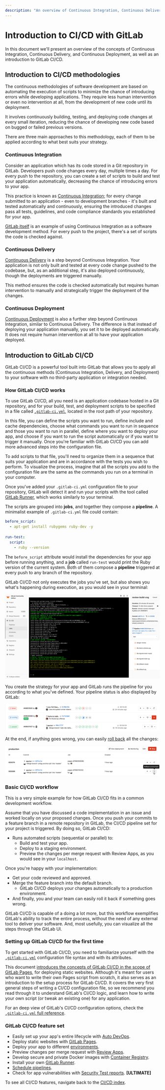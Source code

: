 ```yaml
---
description: "An overview of Continuous Integration, Continuous Delivery, and Continuous Deployment, as well as an introduction to GitLab CI/CD."
---
```


# Introduction to CI/CD with GitLab

In this document we'll present an overview of the concepts of Continuous Integration,
Continuous Delivery, and Continuous Deployment, as well as an introduction to
GitLab CI/CD.

## Introduction to CI/CD methodologies

The continuous methodologies of software development are based on
automating the execution of scripts to minimize the chance of
introducing errors while developing applications. They require
less human intervention or even no intervention at all, from the
development of new code until its deployment.

It involves continuously building, testing, and deploying code
changes at every small iteration, reducing the chance of developing
new code based on bugged or failed previous versions.

There are three main approaches to this methodology, each of them
to be applied according to what best suits your strategy.

### Continuous Integration

Consider an application which has its code stored in a Git
repository in GitLab. Developers push code changes every day,
multiple times a day. For every push to the repository, you
can create a set of scripts to build and test your application
automatically, decreasing the chance of introducing errors to your app.

This practice is known as [Continuous Integration](https://en.wikipedia.org/wiki/Continuous_integration);
for every change submitted to an application - even to development branches -
it's built and tested automatically and continuously, ensuring the
introduced changes pass all tests, guidelines, and code compliance
standards you established for your app.

[GitLab itself](https://gitlab.com/gitlab-org/gitlab-ce) is an
example of using Continuous Integration as a software
development method. For every push to the project, there's a set
of scripts the code is checked against.

### Continuous Delivery

[Continuous Delivery](https://continuousdelivery.com/) is a step
beyond Continuous Integration. Your application is not only
built and tested at every code change pushed to the codebase,
but, as an additional step, it's also deployed continuously, though
the deployments are triggered manually.

This method ensures the code is checked automatically but requires
human intervention to manually and strategically trigger the deployment
of the changes.

### Continuous Deployment

[Continuous Deployment](https://www.airpair.com/continuous-deployment/posts/continuous-deployment-for-practical-people)
is also a further step beyond Continuous Integration, similar to
Continuous Delivery. The difference is that instead of deploying your
application manually, you set it to be deployed automatically. It does
not require human intervention at all to have your application
deployed.

## Introduction to GitLab CI/CD

GitLab CI/CD is a powerful tool built into GitLab that allows you
to apply all the continuous methods (Continuous Integration,
Delivery, and Deployment) to your software with no third-party
application or integration needed.

### How GitLab CI/CD works

To use GitLab CI/CD, all you need is an application codebase hosted in a
Git repository, and for your build, test, and deployment
scripts to be specified in a file called [`.gitlab-ci.yml`](../yaml/README.md),
located in the root path of your repository.

In this file, you can define the scripts you want to run, define include and
cache dependencies, choose what commands you want to run in sequence
and those you want to run in parallel, define where you want to
deploy your app, and choose if you want to run the script automatically
or if you want to trigger it manually. Once you're familiar with
GitLab CI/CD you can add more advanced steps into the configuration file.

To add scripts to that file, you'll need to organize them in a
sequence that suits your application and are in accordance with
the tests you wish to perform. To visualize the process, imagine
that all the scripts you add to the configuration file are the
same as the commands you run on a terminal in your computer.

Once you've added your `.gitlab-ci.yml` configuration file to your
repository, GitLab will detect it and run your scripts with the
tool called [GitLab Runner](https://docs.gitlab.com/runner/), which
works similarly to your terminal.

The scripts are grouped into **jobs**, and together they compose
a **pipeline**. A minimalist example of `.gitlab-ci.yml` file
could contain:

```yml
before_script:
  - apt-get install rubygems ruby-dev -y

run-test:
  script:
    - ruby --version
```

The `before_script` attribute would install the dependencies
for your app before running anything, and a  **job** called
`run-test` would print the Ruby version of the current system.
Both of them compose a **pipeline** triggered at every push
to any branch of the repository.

GitLab CI/CD not only executes the jobs you've
set, but also shows you what's happening during execution, as you
would see in your terminal:

![job running](img/job_running.png)

You create the strategy for your app and GitLab runs the pipeline
for you according to what you've defined. Your pipeline status is also
displayed by GitLab:

![pipeline status](img/pipeline_status.png)

At the end, if anything goes wrong, you can easily
[roll back](../environments.md#rolling-back-changes) all the changes:

![rollback button](img/rollback.png)

### Basic CI/CD workflow

This is a very simple example for how GitLab CI/CD fits in a common
development workflow.

Assume that you have discussed a code implementation in an issue
and worked locally on your proposed changes. Once you push your
commits to a feature branch in a remote repository in GitLab,
the CI/CD pipeline set for your project is triggered. By doing
so, GitLab CI/CD:

- Runs automated scripts (sequential or parallel) to:
  - Build and test your app.
  - Deploy to a staging environment.
  - Preview the changes per merge request with Review Apps, as you
  would see in your `localhost`.

Once you're happy with your implementation:

- Get your code reviewed and approved.
- Merge the feature branch into the default branch.
  - GitLab CI/CD deploys your changes automatically to a production environment.
-  And finally, you and your team can easily roll it back if something goes wrong.

GitLab CI/CD is capable of a doing a lot more, but this workflow
exemplifies GitLab's ability to track the entire process,
without the need of any external tool to deliver your software.
And, most usefully, you can visualize all the steps through
the GitLab UI.

### Setting up GitLab CI/CD for the first time

To get started with GitLab CI/CD, you need to familiarize yourself
with the [`.gitlab-ci.yml`](../yaml/README.md) configuration file
syntax and with its attributes.

This document [introduces the concepts of GitLab CI/CD in the scope of GitLab Pages](../../user/project/pages/getting_started_part_four.md), for deploying static websites.
Although it's meant for users who want to write their own Pages
script from scratch, it also serves as an introduction to the setup process for GitLab CI/CD.
It covers the very first general steps of writing a CI/CD configuration
file, so we recommend you read through it to understand GitLab's CI/CD
logic, and learn how to write your own script (or tweak an
existing one) for any application.

For an deep view of GitLab's CI/CD configuration options, check the
[`.gitlab-ci.yml` full reference](../yaml/README.md).

### GitLab CI/CD feature set

- Easily set up your app's entire lifecycle with [Auto DevOps](../../topics/autodevops/index.md).
- Deploy static websites with [GitLab Pages](../../user/project/pages/index.md).
- Deploy your app to different [environments](../environments.md).
- Preview changes per merge request with [Review Apps](../review_apps/index.md).
- Develop secure and private Docker images with [Container Registry](../../user/project/container_registry.md).
- Install your own [GitLab Runner](https://docs.gitlab.com/runner/).
- [Schedule pipelines](../../user/project/pipelines/schedules.md).
- Check for app vulnerabilities with [Security Test reports](https://docs.gitlab.com/ee/user/project/merge_requests/#security-reports-ultimate). **[ULTIMATE]**

To see all CI/CD features, navigate back to the [CI/CD index](../README.md).
